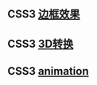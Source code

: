 ## CSS3 [边框效果](https://github.com/BellQ/CSS3/tree/master/%E8%BE%B9%E6%A1%86%E5%BA%94%E7%94%A8)


## CSS3 [3D转换](https://github.com/BellQ/CSS3/tree/master/3D%E8%BD%AC%E6%8D%A2)

## CSS3 [animation](https://github.com/BellQ/CSS3/tree/master/animation)
